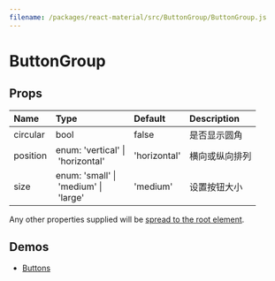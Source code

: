 ```yaml
---
filename: /packages/react-material/src/ButtonGroup/ButtonGroup.js
---
```


<!--- This documentation is automatically generated, do not try to edit it. -->

# ButtonGroup



## Props

| Name | Type | Default | Description |
|:-----|:-----|:--------|:------------|
| <span class="prop-name">circular</span> | <span class="prop-type">bool | <span class="prop-default">false</span> | 是否显示圆角 |
| <span class="prop-name">position</span> | <span class="prop-type">enum:&nbsp;'vertical'&nbsp;&#124;<br>&nbsp;'horizontal'<br> | <span class="prop-default">'horizontal'</span> | 横向或纵向排列 |
| <span class="prop-name">size</span> | <span class="prop-type">enum:&nbsp;'small'&nbsp;&#124;<br>&nbsp;'medium'&nbsp;&#124;<br>&nbsp;'large'<br> | <span class="prop-default">'medium'</span> | 设置按钮大小 |

Any other properties supplied will be [spread to the root element](/guides/api#spread).

## Demos

- [Buttons](/demos/buttons)

